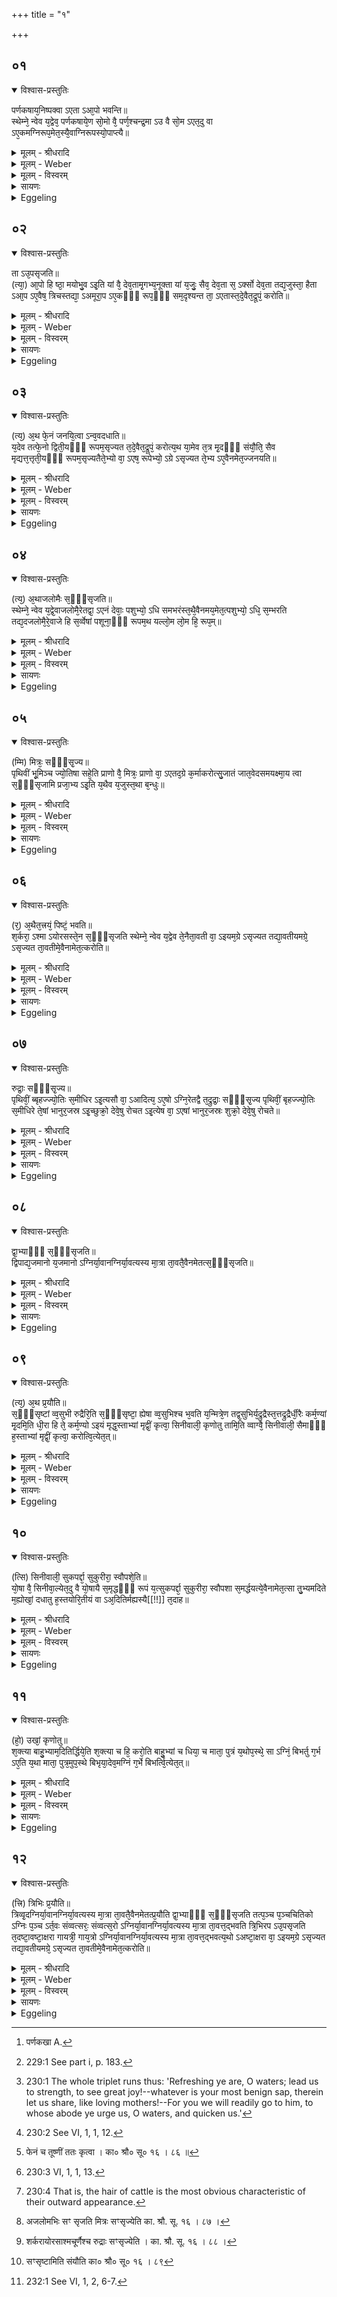 +++
title = "१"

+++


## ०१


<details open><summary>विश्वास-प्रस्तुतिः</summary>

पर्णकषाय᳘निष्पक्वा ऽएता ऽआ᳘पो भवन्ति॥  
स्थेम्ने᳘ न्वेव य᳘द्वेव᳘ पर्णकषाये᳘ण सो᳘मो वै᳘ पर्ण᳘श्चन्द्र᳘मा ऽउ वै सो᳘म ऽएत᳘दु वा ऽए᳘कमग्निरूप᳘मेत᳘स्यै᳘वाग्निरूपस्यो᳘पाप्त्यै॥
</details>

<details><summary>मूलम् - श्रीधरादि</summary>

पर्णकषाय᳘निष्पक्वा ऽएता ऽआ᳘पो भवन्ति॥  
स्थेम्ने᳘ न्वेव य᳘द्वेव᳘ पर्णकषाये᳘ण सो᳘मो वै᳘ पर्ण᳘श्चन्द्र᳘मा ऽउ वै सो᳘म ऽएत᳘दु वा ऽए᳘कमग्निरूप᳘मेत᳘स्यै᳘वाग्निरूपस्यो᳘पाप्त्यै॥
</details>

<details><summary>मूलम् - Weber</summary>

पर्णकषाय᳘निष्पक्वा [^wbr_1] एता आ᳘पो भवन्ति॥  
स्थेम्नेॗ न्वेव य᳘द्वेव᳘ पर्णकषाये᳘ण सो᳘मो वै᳘ पर्ण᳘श्चन्द्र᳘मा उ वै सो᳘म एत᳘दु वा ए᳘कमग्निरूप᳘मेत᳘स्यैॗवाग्निरूपस्यो᳘पाप्त्यै॥  

[^wbr_1]: पर्णकखा A.
</details>

<details><summary>मूलम् - विस्वरम्</summary>

पर्णकषायनिष्पक्वा एता आपो भवन्ति । स्थेम्ने न्वेव । यद्वेव पर्णकषायेण । सोमो वै पर्णः । चन्द्रमा उ वै सोमः । एतदु वा ऽएकमग्निरूपम् । एतस्यैवाग्निरूपस्योपाप्त्यै ॥ १ ॥ 
</details>

<details><summary>सायणः</summary>

यस्य निःश्वसितं वेदा यो वेदेभ्यो ऽखिलं जगत् । 
निर्ममे तमहं वन्दे विद्यातीर्थमहेश्वरम् ॥ १ ॥ 

अत्र कात्यायनः- "आपो हि ष्ठेति पर्णकषायपक्वमुदकमासिञ्चति पिण्डे"- (का. श्रौ. सू. १६ । ८५) इति । पलाशपर्णक्वथितमुदकं मृत्पिण्डे सिञ्चेत् । तत्र जलानां पर्णक्वथितत्वं विधत्ते- **पर्णकषायनिष्पक्वा एता** इति । 'एताः' मृत्पिण्डे सिच्यमाना आपः 'पर्णकषायनिष्पक्वाः' पलाशपर्णक्वथिता भवेयुः । 'स्थेम्ने' स्थिरत्वायैव; केवलमृदोखादिकरणे विशरणं स्यात् । पर्णकषायेण पाकं प्रशंसति- **यद्वेव पर्णे**ति । सोमस्य पर्णत्वम्, सर्वौषध्यनुप्रवेशात् । सोमो नाम चन्द्रमाः । स हि 'एकम् अग्निरूपम्' । पूर्वं कुमारस्याग्नेरष्टौ रुद्रादिनामान्युक्तानि (श. प. ६ । १ । ३ । ११ । १२) तेषाञ्चाग्न्युदकौषध्यादीनि रूपाण्यप्युक्तानि । तत्र महादेवेति सप्तमनाम्नः चन्द्रमा रूपम्; "चन्द्रमास्तद्रूपमभवत्" (श. प. ६ । १ । ३ । १६ क.) इत्युक्तम् । तादृशस्याग्निरूपस्योपाप्त्यै पर्णकषायपक्वाः कुर्यादित्यर्थः ॥ १ ॥ 
</details>

<details><summary>Eggeling</summary>

1. That water (used for working the clay) has been boiled by means of resin of the palāśa tree (butea frondosa), just for the sake of firmness. And as to why (it is done) by palāśa resin;--the palāśa tree doubtless is Soma [^egg_459], and Soma is the moon, and that (moon) indeed is one of Agni's

[^egg_459]: 229:1 See part i, p. 183.

forms: it is for the obtainment of that form of Agni (that palāśa resin is used).
</details>


## ०२


<details open><summary>विश्वास-प्रस्तुतिः</summary>

ता ऽउ᳘पसृजति॥  
(त्या᳘) आ᳘पो हि ष्ठा᳘ मयोभु᳘व ऽइ᳘ति यां वै᳘ देव᳘तामृ᳘गभ्य᳘नूक्ता यां य᳘जुः᳘ सैव᳘ देव᳘ता स᳘ ऽर्क्सो देव᳘ता तद्य᳘जुस्ता᳘ हैता ऽआ᳘प ऽए᳘वैष᳘ त्रिचस्तद्या᳘ ऽअमूरा᳘प ऽए᳘कᳫँ᳭ रूप᳘ᳫँ᳘ सम᳘दृश्यन्त ता᳘ ऽएतास्त᳘दे᳘वैत᳘द्रूपं᳘ करोति॥
</details>

<details><summary>मूलम् - श्रीधरादि</summary>

ता ऽउ᳘पसृजति॥  
(त्या᳘) आ᳘पो हि ष्ठा᳘ मयोभु᳘व ऽइ᳘ति यां वै᳘ देव᳘तामृ᳘गभ्य᳘नूक्ता यां य᳘जुः᳘ सैव᳘ देव᳘ता स᳘ ऽर्क्सो देव᳘ता तद्य᳘जुस्ता᳘ हैता ऽआ᳘प ऽए᳘वैष᳘ त्रिचस्तद्या᳘ ऽअमूरा᳘प ऽए᳘कᳫँ᳭ रूप᳘ᳫँ᳘ सम᳘दृश्यन्त ता᳘ ऽएतास्त᳘दे᳘वैत᳘द्रूपं᳘ करोति॥
</details>

<details><summary>मूलम् - Weber</summary>

ता उ᳘पसृजति॥  
आ᳘पो हि ष्ठा᳘ मयोभुव इ᳘ति यां वै᳘ देव᳘तामृ᳘गभ्य᳘नूक्ता यां य᳘जुःॗ सैव᳘ देव᳘ता सॗ ऽर्क्सो देव᳘ता तद्य᳘जुस्ता᳘ हैता आ᳘प एॗवैष᳘ त्रिचस्तद्या᳘ अमूरा᳘प ए᳘कं रूप᳘ᳫं᳘ सम᳘दृश्यन्त ता᳘ एतास्त᳘देॗवैत᳘द्रूपं᳘ करोति॥
</details>

<details><summary>मूलम् - विस्वरम्</summary>

ता उपसृजति । **"आपो हि ष्ठा मयोभुवः"**- (वा० सं० ११ । ५०-५२) इति । यां वै देवता ऋगभ्यनूक्ता, यां यजुः, सैव देवता स ऽर्क् सो देवता तद्यजुः, ता हैता आप एवैष त्रिचः । तद् या अमूराप एकं रूपं समदृश्यन्त- ता एताः । तदेवैतद्रूपं करोति ॥ २ ॥ 
</details>

<details><summary>सायणः</summary>

उदकसेचनं समन्त्रं विधत्ते- **ता उपसृजत्यापो हि ष्ठे**ति । अब्देवत्यं तृचं गायत्रम् । तृचस्यायमर्थः- हे 'आपः !' आप्यते सर्वं कार्यं प्राणिनां याभिरित्यापः । आप्नोतेः करणे कर्त्तरि वा क्विप्, तत्सम्बोधनम् । 'मयोभुवः' "मय इति सुखनाम," सुखस्य भावयित्र्यः 'स्थ' । 'हि' यस्मात् ता एवम्भूता यूयं 'नः' अस्मान् 'ऊर्जे' अन्नाद्याय 'दधातन' स्थापयत । "सप्तनप्तनथनाश्च"- (पा. सू. ७ । १ । ४५) इति तस्य तनबादेशः । 'महे' महते 'रणाय' रमणीयाय 'चक्षसे' दर्शनाय, ज्ञानाय धत्तेति ॥ 

**यो व** इति । 'वः' युष्माकं 'यः' 'शिवतमः' अतिशयेन सुखकरः 'रसः', 'तस्य' रसस्य 'नः' अस्मान् 'इह' लोके 'भाजयत' भागिनः कुरुत । 'उशतीः' कामयमानाः 'मातरः इव' यथा मातरः पुत्रस्य हितं कामयन्ते, एवं यूयमिति ॥ 

**तस्मा अरमि**ति । 'वः' युष्मत्सम्बन्धिने 'तस्मै' रसाय 'अरं' शीघ्रम्, 'अलं' पर्याप्तं वा 'गमाम' । "क्रियार्थोपपदस्य"- (पा. सू. २ । ३ । १४) इति चतुर्थी ।  'यस्य' रसस्य 'क्षयाय' अस्मासु निवासार्थं हि स्वयं 'जिन्वथ' प्रीणयथ । “जिविः प्रीणनकर्मा" (धा. पा. भ्वा. प. ५९४) । येन रसेन अस्मान् तर्पयथ, तं गच्छेम । हे 'आपः !' 'नः' अस्मान् 'जनयथ' युष्मदीयभोक्तृत्वेनोत्पादयतेति तृचस्य सङ्गृहीतो ऽर्थः ॥ 

तिस्र ऋचः, तत्प्रतिपाद्यां देवतां च प्रशंसति- **यां वै देवतामि**ति । आपो हि ष्ठेत्यादिका 'ऋक्' 'यां देवताम्' 'अभ्यनूक्ता' अनुवदति, कर्त्तरि क्तप्रत्ययः । 'यां' देवतां 'यजुः' मन्त्रो ऽपि । यया ऋचा, येन यजुषा च, या देवता अन्यगुणाभिधानपुरस्सरं प्रतिपाद्यते, सैव प्रतिपाद्या देवता, सा च प्रतिपादिका ऋक्; यजुर्मन्त्रपदैरप्रतीयमाना देवता नोत्तमेत्यर्थः । अतः प्रतिपाद्यप्रतिपादकयोरभेदोपचारेण 'एताः' आपः 'एव' देवताः, 'एषः' “आपो हि ष्ठा"- इति 'त्रिचः' 'तत्' तस्माद् 'या' 'अमूः' अदःशब्दो विप्रकृष्टप्रदेशवचनः । पूर्वं काण्डादौ अग्निसृष्टेरनन्तरम् अश्वादि पृथिव्यन्तं सृष्टिमुक्त्वा (श. पं. ६ । १ । १ । ११), "सो ऽकामयताभ्यो ऽद्भ्यो ऽधीमां प्रजनयेयम्" इत्युपक्रम्य (श. प. ६ । १ । १ । १२ क.) "तदिदमेकमेव रूपं" (श. प. ६ । १ । १ । १२) कृतवान् भवति । एवमनुसन्धानार्थमुदकफेनमृत्सिकताशर्कराश्मादिसृष्टिरुक्तेति चयनादौ प्रतिपादितम् ॥ २ ॥ 
</details>

<details><summary>Eggeling</summary>

2. He pours it on (the clay), with (Vāj. S. XI, 50-52; R̥k S. X, 9, 1-3), 'Refreshing ye are, O waters [^egg_460]!' To whatever deity a R̥k-verse, and to whatever deity a Yajus formula applies, that R̥k-verse is that very deity, and that Yajus formula is that very deity: hence this triplet (XI, 50-52) is these waters, and they are those very waters which appeared as one form [^egg_461]: that form he now makes it.

[^egg_460]: 230:1 The whole triplet runs thus: 'Refreshing ye are, O waters; lead us to strength, to see great joy!--whatever is your most benign sap, therein let us share, like loving mothers!--For you we will readily go to him, to whose abode ye urge us, O waters, and quicken us.'

[^egg_461]: 230:2 See VI, 1, 1, 12.
</details>


## ०३


<details open><summary>विश्वास-प्रस्तुतिः</summary>

(त्य᳘) अ᳘थ फे᳘नं जनयि᳘त्वा ऽन्व᳘वदधाति॥  
य᳘देव तत्फे᳘नो द्विती᳘यᳫँ᳭ रूपम᳘सृज्यत त᳘दे᳘वैत᳘द्रूपं᳘ करोत्य᳘थ या᳘मेव त᳘त्र मृ᳘दᳫँ᳭ संयौ᳘ति᳘ सैव मृद्यत्त᳘त्तृती᳘यᳫँ᳭ रूपम᳘सृज्यतैते᳘भ्यो वा᳘ ऽएष᳘ रूपेभ्यो᳘ ऽग्रे ऽसृज्यत ते᳘भ्य ऽए᳘वैनमेत᳘ज्जनयति॥
</details>

<details><summary>मूलम् - श्रीधरादि</summary>

(त्य᳘) अ᳘थ फे᳘नं जनयि᳘त्वा ऽन्व᳘वदधाति॥  
य᳘देव तत्फे᳘नो द्विती᳘यᳫँ᳭ रूपम᳘सृज्यत त᳘दे᳘वैत᳘द्रूपं᳘ करोत्य᳘थ या᳘मेव त᳘त्र मृ᳘दᳫँ᳭ संयौ᳘ति᳘ सैव मृद्यत्त᳘त्तृती᳘यᳫँ᳭ रूपम᳘सृज्यतैते᳘भ्यो वा᳘ ऽएष᳘ रूपेभ्यो᳘ ऽग्रे ऽसृज्यत ते᳘भ्य ऽए᳘वैनमेत᳘ज्जनयति॥
</details>

<details><summary>मूलम् - Weber</summary>

अ᳘थ फे᳘नं जनयित्वान्व᳘वदधाति॥  
य᳘देव तत्फे᳘नो द्विती᳘यं रूपम᳘सृज्यत त᳘देॗवैत᳘द्रूपं᳘ करोत्य᳘थ या᳘मेव त᳘त्र मृ᳘दᳫं संयौ᳘तिॗ सैव मृद्यत्त᳘त्तती᳘यं रूपम᳘सृज्यतैते᳘भ्यो वा᳘ एष᳘ रूपेभ्यो᳘ ऽग्रे ऽसृज्यत ते᳘भ्य एॗवैनमेत᳘ज्जनयति॥
</details>

<details><summary>मूलम् - विस्वरम्</summary>

अथ फेनं जनयित्वा ऽन्ववदधाति । यदेव तत् फेनो द्वितीयं रूपमसृज्यत- तदेवैतद्रूपं करोति । अथ यामेव तत्र मृदं संयौति- सैव मृत् । यत्तत् तृतीयं रूपमसृज्यत- एतेभ्यो वा ऽएष रूपेभ्यो ऽग्रे ऽसृज्यत । तेभ्य एवैनमेतज्जनयति ॥ ३ ॥ 
</details>

<details><summary>सायणः</summary>

पिण्डे फेनासेचनं विधत्ते- **अथ फेनं जनयित्वे**ति [^१_१३८] । कषायोदकेषु हस्तचालनेन फेनमुत्पाद्य पिण्डे तूष्णीमासिञ्चेत् । **यदेव तत्फेन** इत्यादेरयमर्थः । पूर्वं "सो ऽकामयताभ्यो ऽद्भ्यो ऽधीमां प्रजनयेयम्"- इत्युपक्रम्य, "तदिदमेकमेव रूपं समदृश्यताप एव"- (श. प. ६ । १ । १ । १२ क.) इति उदकलक्षणं रूपमुक्त्वा "सो ऽकामयत भूय एव स्यादिति ०-० तेपानः फेनमसृजत"- (श. प. ६ । १ । २ । १३ क.) इति द्वितीयं फेनात्मकं रूपं सृष्ट्यात्मकम् । अत्र फेनस्य पिण्डे आसेचनेन पूर्वसृष्टफेनात्मकं द्वितीयं रूपमेव मृद्रूपे ऽग्नौ निहितवान् भवति ॥ 

अथ सिक्ते ऽग्नौ उदकेन मृदः सम्मिश्रणं विधत्ते- **अथ यामेव तत्र मृदमि**ति । तत्र 'यां मृदं' 'संयौति' जलेन सम्मिश्रयति 'सा मृत्' । एतदनन्तरं सृष्टं मृदात्मकं तृतीयं रूपम् । तत्र ह्येवमाम्नातम्- "अथ यो गर्भो ऽन्तरासीत् सो ऽग्निरसृज्यतेति" (श. प. ६ । १ । ११) । "स श्रान्तस्तेपानो मृदं शुष्कापमिति" (श. प. ६ । १ । १ । १३) । **तेभ्यो वा एष** इति । 'एषः' अग्निः 'तेभ्यः' उदकफेनमृदादिभ्यः पूर्वं सृष्टः । अतो जलफेनमृदां सम्मिश्रणेन अबादिरूपेभ्यः पूर्वं सृष्टाग्निमेव उत्पादितवान् भवति ॥ ३ ॥ 

[^१_१३८]: फेनं च तूष्णीं ततः कृत्वा । का० श्रौ० सू० १६ । ८६ ॥ 
</details>

<details><summary>Eggeling</summary>

3. He then produces foam and puts it thereto: the second form which was created (in the shape of) foam [^egg_462], that form he thus makes it. And the clay he now mixes is that very clay which was created as the third form. It was from these forms that he (Agni) was created at the beginning, and from them he now produces him.

[^egg_462]: 230:3 VI, 1, 1, 13.
</details>


## ०४


<details open><summary>विश्वास-प्रस्तुतिः</summary>

(त्य᳘) अ᳘थाजलोमैः स᳘ᳫँ᳘सृजति॥  
स्थेम्ने᳘ न्वेव य᳘द्वे᳘वाजलोमै᳘रेतद्वा᳘ ऽएनं देवाः᳘ पशुभ्यो᳘ ऽधि समभरंस्त᳘थै᳘वैनमय᳘मेत᳘त्पशुभ्यो᳘ ऽधि᳘ स᳘म्भरति तद्य᳘दजलोमै᳘रे᳘वाजे हि स᳘र्व्वेषां पशूना᳘ᳫँ᳘ रूपम᳘थ यल्लो᳘म लो᳘म हि᳘ रूप᳘म्॥
</details>

<details><summary>मूलम् - श्रीधरादि</summary>

(त्य᳘) अ᳘थाजलोमैः स᳘ᳫँ᳘सृजति॥  
स्थेम्ने᳘ न्वेव य᳘द्वे᳘वाजलोमै᳘रेतद्वा᳘ ऽएनं देवाः᳘ पशुभ्यो᳘ ऽधि समभरंस्त᳘थै᳘वैनमय᳘मेत᳘त्पशुभ्यो᳘ ऽधि᳘ स᳘म्भरति तद्य᳘दजलोमै᳘रे᳘वाजे हि स᳘र्व्वेषां पशूना᳘ᳫँ᳘ रूपम᳘थ यल्लो᳘म लो᳘म हि᳘ रूप᳘म्॥
</details>

<details><summary>मूलम् - Weber</summary>

अ᳘थाजलोमैः स᳘ᳫं᳘सृजति॥  
स्थेम्नेॗ न्वेव य᳘द्वेॗवाजलोमै᳘रेतद्वा᳘ एनं देवाः᳘ पशुभ्यो᳘ ऽधि समभरंस्त᳘थैॗवैनमय᳘मेत᳘त्पशुभ्यो᳘ ऽधि स᳘म्भरति तद्य᳘दजलोमै᳘रेॗवाजे हि स᳘र्वेषाम् पशूनां᳘ रूपम᳘थ यल्लो᳘म लो᳘म हि᳘ रूप᳘म्॥
</details>

<details><summary>मूलम् - विस्वरम्</summary>

अथाजलोमैः संसृजति । स्थेम्ने न्वेव । यद्वेवाजलोमैः । एतद्वा ऽएनं देवाः पशुभ्यो ऽधि समभरन् । तथैवैनमयमेतत्पशुभ्यो ऽधि सम्भरति । तद्यदजलोमैरेव । अजे हि सर्वेषां पशूनां रूपम् । अथ यल्लोम । लोम हि रूपम् ॥ ४ ॥ 
</details>

<details><summary>सायणः</summary>

अथ तत्राजलोममिश्रणं विधत्ते- **अथाजलोमैः संसृजती**ति । 'स्थेम्ने' स्थिरत्वाय । अजलोमं प्रशंसति- **यद्वेवाजलोमैरि**ति । यथा पूर्वं 'देवाः' 'एनम्' अष्टरूपात्मना गूढमग्निं पुरुषादिपञ्चपशुभ्यः सकाशात् सम्भृतवन्तः, तथा 'अयं' यष्टा पिण्डे ऽजलोमसंसर्गेण पशुभ्य एव सम्भृतवान् भवति । यद्येवं तर्हि केवलाजलोमसंसर्गेण सर्वेभ्यः पुरुषादिभ्यः अग्नेः सम्पादनमित्याशङ्क्य अजपशौ सर्वं पशुरूपमुपपादयति- **अजे हि सर्वेषामि**ति । तथा पुरस्तात् वायव्यैकपशुप्रस्तावे समाम्नातम्- "यद्वेवैतं पशुमालभत एतस्मिन् ह पशौ सर्वेषां पशूनां रूपम्, यत् तूपरो लप्सुदी तत् पुरुषस्य रूपम्"- (श. प. ६ । २ । १ । १५ कं.) इत्यादिना । प्रकारान्तरेण अजे सर्वपशुरूपमाह- अथ यल्लोमेति । लोमानि सर्वेषु पशुषु सन्ति; लोमलक्षणं रूपं सर्वसाधारणमित्यर्थः ॥ ४ ॥ 
</details>

<details><summary>Eggeling</summary>

4. He then mixes it with the goat's hair, just for the sake of firmness. And as to why with goat's hair,--the gods then collected him (Agni) from out of the cattle, and in like manner does this one now collect him from out of the cattle. And as to why with goat's hair, it is because in the he-goat (is contained) the form of all cattle; and as to its being hair, form is hair [^egg_463].

[^egg_463]: 230:4 That is, the hair of cattle is the most obvious characteristic of their outward appearance.
</details>


## ०५


<details open><summary>विश्वास-प्रस्तुतिः</summary>

(म्मि) मित्रः᳘ सᳫँ᳭सृ᳘ज्य॥  
पृथिवीं भू᳘मिञ्च ज्यो᳘तिषा सहे᳘ति प्राणो वै᳘ मित्रः᳘ प्राणो वा᳘ ऽएतद᳘ग्रे क᳘र्माकरोत्सु᳘जातं जात᳘वेदसमयक्ष्मा᳘य त्वा स᳘ᳫँ᳘सृजामि प्रजा᳘भ्य ऽइ᳘ति य᳘थैव य᳘जुस्त᳘था ब᳘न्धुः॥
</details>

<details><summary>मूलम् - श्रीधरादि</summary>

(म्मि) मित्रः᳘ सᳫँ᳭सृ᳘ज्य॥  
पृथिवीं भू᳘मिञ्च ज्यो᳘तिषा सहे᳘ति प्राणो वै᳘ मित्रः᳘ प्राणो वा᳘ ऽएतद᳘ग्रे क᳘र्माकरोत्सु᳘जातं जात᳘वेदसमयक्ष्मा᳘य त्वा स᳘ᳫँ᳘सृजामि प्रजा᳘भ्य ऽइ᳘ति य᳘थैव य᳘जुस्त᳘था ब᳘न्धुः॥
</details>

<details><summary>मूलम् - Weber</summary>

मित्रः᳘ संसृ᳘ज्य॥  
पृथिवीम् भू᳘मिं च ज्यो᳘तिषा सहे᳘ति प्राणो वै᳘ मित्रः᳘ प्राणो वा᳘ एतद᳘ग्रे क᳘र्माकरोत्सु᳘जातं जात᳘वेदसमयक्ष्मा᳘य त्वा स᳘ᳫं᳘सृजामि प्रजा᳘भ्य इ᳘ति य᳘थैव य᳘जुस्त᳘था ब᳘न्धुः॥
</details>

<details><summary>मूलम् - विस्वरम्</summary>

**"मित्रः संसृज्य पृथिवीं भूमिञ्च ज्योतिषा सह"**- इति । प्राणो वै मित्रः । प्राणो वा ऽएतदग्रे कर्माकरोत् । **"सुजातं जातवेदसमयक्ष्माय त्वा संसृजामि प्रजाभ्यः"**- (वा० सं० ११ । ५३) इति । यथैव यजुस्तथा बन्धुः ॥ ५ ॥ 
</details>

<details><summary>सायणः</summary>

लोमसम्मिश्रणं विधत्ते- **मित्रः संसृज्ये**ति [^१_१३९] । 'मित्रः' प्राणः आदित्यो वा 'पृथिवीं भूमिं च' लोकत्रयस्यापि पृथिवीशब्दवाच्यत्वम् भूमिशब्दवाच्यत्वं च दृश्यते- "तिस्रो भूमीर्धारयन् त्रीरुत द्यून्"- (ऋ. सं. २ । २७ । ८) इति । 'तिस्रः भूमीः' तिस्रः पृथिवीः अत्रैतयोरुभयोर्दर्शनात् चकारशब्देनापि त्रीन् लोकानित्यर्थः सिद्धः । 'ज्योतिषा' तेजसा । अत्र ज्योतिःशब्दो ऽजलोमवचनः । अजस्याग्नेयत्वादजलोमभिः 'सह' 'सुजातं जातवेदसम्' सद्रूपमग्निं 'त्वा' त्वाम् 'प्रजाभ्यः' 'अयक्ष्माय' रोगरूपपापापनुत्तये 'संसृजामि' सम्मिश्रं करोमि, अहमध्वर्युरिति ॥ ५ ॥ 

[^१_१३९]: अजलोमभिः सꣳ सृजति मित्रः सꣳसृज्येति का. श्रौ. सू. १६ । ८७ । 
</details>

<details><summary>Eggeling</summary>

5. [Vāj. S. XI, 53] 'Mitra having mixed the earth and ground with light,'--Mitra doubtless

is the breath, and the breath first did this sacred work;--'I mix (fashion) thee, the well-born knower of beings, for health to creatures,'--as the text, so its meaning.
</details>


## ०६


<details open><summary>विश्वास-प्रस्तुतिः</summary>

(र᳘) अ᳘थैत᳘त्त्रयं᳘ पिष्टं᳘ भवति॥  
श᳘र्करा᳘ ऽश्मा ऽयोरसस्ते᳘न स᳘ᳫँ᳘सृजति स्थेम्ने᳘ न्वेव य᳘द्वेव ते᳘नैता᳘वती वा᳘ ऽइयम᳘ग्रे ऽसृज्यत तद्या᳘वतीयमग्रे᳘ ऽसृज्यत ता᳘वतीमे᳘वैनामेत᳘त्करोति॥
</details>

<details><summary>मूलम् - श्रीधरादि</summary>

(र᳘) अ᳘थैत᳘त्त्रयं᳘ पिष्टं᳘ भवति॥  
श᳘र्करा᳘ ऽश्मा ऽयोरसस्ते᳘न स᳘ᳫँ᳘सृजति स्थेम्ने᳘ न्वेव य᳘द्वेव ते᳘नैता᳘वती वा᳘ ऽइयम᳘ग्रे ऽसृज्यत तद्या᳘वतीयमग्रे᳘ ऽसृज्यत ता᳘वतीमे᳘वैनामेत᳘त्करोति॥
</details>

<details><summary>मूलम् - Weber</summary>

अ᳘थैत᳘त्त्रय᳘म् पिष्ट᳘म् भवति॥  
श᳘र्करा᳘श्मायोरसस्ते᳘न स᳘ᳫं᳘सृजति स्थेम्नेॗ न्वेव य᳘द्वेव ते᳘नैता᳘वती वा᳘ इयम᳘ग्रे ऽसृज्यत तद्या᳘वतीयमग्रे᳘ ऽसृज्यत ता᳘वतीमेॗवैनामेत᳘त्करोति॥
</details>

<details><summary>मूलम् - विस्वरम्</summary>

अथैतत्त्रयं पिष्टं भवति- शर्करा ऽश्मा ऽयोरसः । तेन संसृजति । स्थेम्ने न्वेव । यद्वेव तेन । एतावती वा ऽयमग्रे ऽसृज्यत । तद्यावतीयमग्रे ऽसृज्यत- तावतीमेवैनामेतत् करोति ॥ ६ ॥ 
</details>

<details><summary>सायणः</summary>

अथ शर्कराश्मायोरसचूर्णैः संसर्गं विधत्ते- **अथैतत् त्रयं पिष्टमि**ति [^१_१४०] । 'एतद्' वक्ष्यमाणं शर्करादित्रय चूर्णितं भवेत् । "पिष्ट सञ्चूर्णने"- (धा. पा. रु. प. १५) इत्यस्य निष्ठा । पूर्वं शर्करादीनि त्रीणि रूपाणि सृष्टानि “शर्करामश्मानमयो हिरण्यमोषधिवनस्पत्यसृजत"- इति हि प्रागाम्नातम् (श. प. ६ । १ । १ । १३) । अधुना तेन त्रयेण संसर्गे तैरेव त्रिभी रूपैर्मृदं रूपवतीं कृतवान् भवति ॥ ६ ॥

[^१_१४०]: शर्करायोरसाश्मचूर्णैश्च रुद्राः सꣳसृज्येति । का. श्रौ. सू. १६ । ८८ । 
</details>

<details><summary>Eggeling</summary>

6. Then there are these three kinds of powder (dust)--(sand of) gravel, stone, and iron-rust--therewith he mixes (the clay), just for firmness. And as to why (it is mixed) therewith, it is because thereof this (earth) consisted when it was created in the beginning: thus whatlike this (earth) was created in the beginning, such he now makes it (the earth, or fire-pan).
</details>


## ०७


<details open><summary>विश्वास-प्रस्तुतिः</summary>

रुद्राः᳘ सᳫँ᳭सृ᳘ज्य॥  
पृथिवीं᳘ ब्बृहज्ज्यो᳘तिः स᳘मीधिर ऽइ᳘त्यसौ वा᳘ ऽआदित्य᳘ ऽए᳘षो ऽग्नि᳘रेतद्वै त᳘द्रुद्राः᳘ सᳫँ᳭सृ᳘ज्य पृथिवीं᳘ बृहज्ज्यो᳘तिः स᳘मीधिरे ते᳘षां भानुर᳘जस्र ऽइ᳘च्छुक्रो᳘ देवे᳘षु रोचत ऽइ᳘त्येष वा᳘ ऽएषां भानुर᳘जस्रः शुक्रो᳘ देवे᳘षु रोचते॥
</details>

<details><summary>मूलम् - श्रीधरादि</summary>

रुद्राः᳘ सᳫँ᳭सृ᳘ज्य॥  
पृथिवीं᳘ ब्बृहज्ज्यो᳘तिः स᳘मीधिर ऽइ᳘त्यसौ वा᳘ ऽआदित्य᳘ ऽए᳘षो ऽग्नि᳘रेतद्वै त᳘द्रुद्राः᳘ सᳫँ᳭सृ᳘ज्य पृथिवीं᳘ बृहज्ज्यो᳘तिः स᳘मीधिरे ते᳘षां भानुर᳘जस्र ऽइ᳘च्छुक्रो᳘ देवे᳘षु रोचत ऽइ᳘त्येष वा᳘ ऽएषां भानुर᳘जस्रः शुक्रो᳘ देवे᳘षु रोचते॥
</details>

<details><summary>मूलम् - Weber</summary>

रुद्राः᳘ संसृ᳘ज्य॥  
पृथिवी᳘म् बृहज्ज्यो᳘तिः स᳘मीधिर इ᳘त्यसौ वा᳘ आदित्य᳘ एॗषो ऽग्नि᳘रेतद्वै त᳘द्रुद्राः᳘ संसृ᳘ज्य पृथिवी᳘म् बृहज्ज्यो᳘तिः स᳘मीधिरे ते᳘षाम् भानुर᳘जस्र इ᳘छुक्रो᳘ देवे᳘षु रोचत इ᳘त्येष वा᳘ एषाम् भानुर᳘जस्रः शुक्रो᳘ देवे᳘षु रोचते॥
</details>

<details><summary>मूलम् - विस्वरम्</summary>

**"रुद्राः संसृज्य पृथिवीं बृहज्ज्योतिः समीधिरे"**- इति । असौ वा ऽआदित्यः, एषो ऽग्निः । एतद्वै तद्रुद्राः संसृज्य पृथिवीं बृहज्ज्योतिः समीधिरे । **"तेषां भानुरजस्र इच्छुक्रो देवेषु रोचते"**- (वा. सं. ११ । ५४) इति । एष वा ऽएषां भानुरजस्रः शुक्रो देवेषु रोचते ॥ ७ ॥ 
</details>

<details><summary>सायणः</summary>

मन्त्रं विधत्ते- **रुद्राः संसृज्ये**ति । 'रुद्राः' 'पृथिवीं' पार्थिवं 'बृहज्ज्योतिः' अग्निलक्षणं पार्थिवं पिण्डं शर्कराश्मायोरसैः 'संसृज्य' 'समीधिरे' उखायां दीपितवन्तः । रुद्राः उखायामग्निं संवत्सरं धारितवन्तः । तेषां फलमाह- **तेषामि**ति । 'तेषां' रुद्राणाम् 'भानुः' दीप्तिः 'अजस्र इत्' अनुपक्षीणैव 'देवेषु' मध्ये 'शुक्रः' शुक्रवर्णो 'रोचते' दीप्यते ॥ ७ ॥ 
</details>

<details><summary>Eggeling</summary>

7. [Vāj. S. XI, 54] 'The Rudras, having mixed the earth, kindled the great light;'--for this Agni is yonder sun: thus it is that great light which the Rudras, having mixed the earth, did kindle;--'yea, never-failing and brilliant, their light shineth among the gods;'--for that never-failing and brilliant light of theirs does indeed shine among the gods.
</details>


## ०८


<details open><summary>विश्वास-प्रस्तुतिः</summary>

द्वा᳘भ्याᳫँ᳭ स᳘ᳫँ᳘सृजति॥  
द्विपाद्य᳘जमानो य᳘जमानो ऽग्निर्या᳘वानग्निर्या᳘वत्यस्य मा᳘त्रा ता᳘वतै᳘वैनमेतत्स᳘ᳫँ᳘सृजति॥
</details>

<details><summary>मूलम् - श्रीधरादि</summary>

द्वा᳘भ्याᳫँ᳭ स᳘ᳫँ᳘सृजति॥  
द्विपाद्य᳘जमानो य᳘जमानो ऽग्निर्या᳘वानग्निर्या᳘वत्यस्य मा᳘त्रा ता᳘वतै᳘वैनमेतत्स᳘ᳫँ᳘सृजति॥
</details>

<details><summary>मूलम् - Weber</summary>

द्वा᳘भ्याᳫं स᳘ᳫं᳘सृजति॥  
द्विपाद्य᳘जमानो य᳘जमानो ऽग्निर्या᳘वानग्निर्या᳘वत्यस्य मा᳘त्रा ता᳘वतैॗवैनमेतत्स᳘ᳫं᳘सृजति॥
</details>

<details><summary>मूलम् - विस्वरम्</summary>

द्वाभ्यां संसृजति । द्विपाद्यजमानः । यजमानो ऽग्निः । यावानग्निर्यावत्यस्य मात्रा- तावतैवैनमेतत्संसृजति ॥ ८ ॥ 
</details>

<details><summary>सायणः</summary>

**द्वाभ्यां सꣳसृजती**ति । पूर्वमजलोमैः संसर्गे एको मन्त्रः, शर्करादिसंसर्गे द्वितीयः, तावुभौ मिलित्वा प्रशंसति- **द्विपाद्यजमान** इति ॥ ८ ॥ 
</details>

<details><summary>Eggeling</summary>

8. With two (verses) he mixes (the clay),--two-footed is the Sacrificer, and the Sacrificer is Agni as great as Agni is, as great as is his measure, so great he thus mixes (fashions) him.
</details>


## ०९


<details open><summary>विश्वास-प्रस्तुतिः</summary>

(त्य᳘) अ᳘थ प्र᳘यौति॥  
स᳘ᳫँ᳘सृष्टां व्व᳘सुभी रुद्रैरि᳘ति स᳘ᳫँ᳘सृष्टा᳘ ह्येषा व्व᳘सुभिश्च भ᳘वति य᳘न्मित्रे᳘ण तद्व᳘सुभिर्य᳘द्रुद्रैस्त᳘त्तद्रुद्रैर्धी᳘रैः कर्म᳘ण्यां मृ᳘दमि᳘ति धी᳘रा हि ते᳘ कर्म᳘ण्यो ऽइयं मृद्ध᳘स्ताभ्यां मृद्वीं᳘ कृत्वा᳘ सिनीवाली᳘ कृणोतु तामि᳘ति व्वाग्वै᳘ सिनीवाली᳘ सैमाᳫँ᳭ ह᳘स्ताभ्यां मृद्वीं᳘ कृत्वा᳘ करोत्वि᳘त्येत᳘त्॥
</details>

<details><summary>मूलम् - श्रीधरादि</summary>

(त्य᳘) अ᳘थ प्र᳘यौति॥  
स᳘ᳫँ᳘सृष्टां व्व᳘सुभी रुद्रैरि᳘ति स᳘ᳫँ᳘सृष्टा᳘ ह्येषा व्व᳘सुभिश्च भ᳘वति य᳘न्मित्रे᳘ण तद्व᳘सुभिर्य᳘द्रुद्रैस्त᳘त्तद्रुद्रैर्धी᳘रैः कर्म᳘ण्यां मृ᳘दमि᳘ति धी᳘रा हि ते᳘ कर्म᳘ण्यो ऽइयं मृद्ध᳘स्ताभ्यां मृद्वीं᳘ कृत्वा᳘ सिनीवाली᳘ कृणोतु तामि᳘ति व्वाग्वै᳘ सिनीवाली᳘ सैमाᳫँ᳭ ह᳘स्ताभ्यां मृद्वीं᳘ कृत्वा᳘ करोत्वि᳘त्येत᳘त्॥
</details>

<details><summary>मूलम् - Weber</summary>

अ᳘थ प्र᳘यौति॥  
स᳘ᳫं᳘सृष्टां व᳘सुभि रुद्रैरि᳘ति स᳘ᳫं᳘सृष्टाॗ ह्येषा व᳘सुभिश्च भ᳘वति य᳘न्मित्रे᳘ण तद्व᳘सुभिर्य᳘द्रुद्रैस्त᳘द्रुद्रैर्धी᳘रैः कर्मॗण्याम् मृ᳘दमि᳘ति धी᳘रा हि ते᳘ कर्मॗण्यो इयम् मृद्ध᳘स्ताभ्याम् मृद्वीं᳘ कृत्वा᳘ सिनीवाली᳘ कृणोतु तामि᳘ति वाग्वै᳘ सिनीवालीॗ सैनाᳫं ह᳘स्ताभ्याम् मृद्वीं᳘ कृत्वा᳘ करोत्वि᳘त्येत᳘त्॥
</details>

<details><summary>मूलम् - विस्वरम्</summary>

अथ प्रयौति- **"संसृष्टां वसुभी रुद्रैः"**- इति । संसृष्टा ह्येषा वसुभिश्च रुद्रैश्च भवति । यन्मित्रेण- तद्वसुभिः । यद्रुद्रैः- तत्तद्रुद्रैः । **“धीरैः कर्मण्यां मृदम्"**- इति । धीरा हि ते । कर्मण्या- उ इयं मृत् । **"हस्ताभ्यां मुद्वीं कृत्वा सिनीवाली कृणोतु ताम्"**- (वा. सं. ११ । ५५) इति । वाग्वै सिनीवाली । सैनां हस्ताभ्यां मृद्वीं कृत्वा करोत्वित्येतत् ॥ ९ ॥ 
</details>

<details><summary>सायणः</summary>

अथ मृदः सम्मिश्रणं समन्त्रं विधत्ते- **अथ प्रयौती**ति [^१_१४१] । तिसृभिर्ऋग्भिः । मृदं प्रकर्षेण 'यौति' पिण्डे सम्मिश्रयेत् । 'धीरैः' धारयद्भिः, 'वसुभिः' देवैः 'रुद्रैः' च 'संसृष्टाम्' । वसुपदेनात्राजलोमसंसर्गमन्त्रो "मित्रः संसृज्य"- इति विवक्षितः । रुद्रपदेन शर्करादिसंसर्गमन्त्रो "रुद्राः संसृज्य"- इति विवक्षितः ।  तन्मन्त्रद्वयप्रतिपाद्यैः वसुभिः रुद्रैश्च संयोजितां कर्मण्यां कर्मणे सम्पादितां 'मृदं' मृत्तिकां 'सिनीवाली' दृष्टेन्दुः, तदभिमानिदेवता 'हस्ताभ्यां' 'मुद्वीं' मृदुरूपां 'कृत्वा,' 'तां' कर्मार्हां 'कृणोतु' करोतु ॥ वसुरुद्रपदाभ्यां "मित्रः संसृज्य," "रुद्राः संसृज्य"- इति मन्त्रौ विवक्षितावित्याह- **यन्मित्रेण तद्वसुभिर्यद्रुद्रैरि**ति ॥ ९ ॥ 

[^१_१४१]: सꣳसृष्टामिति संयौति का० श्रौ० सू० १६ । ८९ 
</details>

<details><summary>Eggeling</summary>

9. He then kneads it, with(Vāj. S. XI, 55), 'Mixed by the Vasus, the Rudras,'--for this (clay) has indeed been mixed both by the Vasus and the Rudras: by the Vasus, because by Mitra and by the Rudras, because by the Rudras;--'by the wise, the clay suitable for the work;'--for wise those (gods) are, and suitable for the (sacred) work is this clay;--'making it soft with her hands, may Sinīvalī fashion it!'--Sinīvalī doubtless is speech: thus, 'May she, having made it soft with her hands, fashion it!'
</details>


## १०


<details open><summary>विश्वास-प्रस्तुतिः</summary>

(त्सि) सिनीवाली᳘ सुकपर्द्दा᳘ सुकुरीरा᳘ स्वौपशे᳘ति॥  
यो᳘षा वै᳘ सिनीवा᳘ल्येत᳘दु वै यो᳘षायै स᳘मृद्धᳫँ᳭ रूपं य᳘त्सुकपर्द्दा᳘ सुकुरीरा᳘ स्वौपशा स᳘मर्द्धयत्ये᳘वैनामेत᳘त्सा तु᳘भ्यमदिते म᳘ह्योखां᳘ दधातु ह᳘स्तयोरि᳘तीयं वा ऽअ᳘दितिर्मह्यस्यै[[!!]] त᳘दाह॥
</details>

<details><summary>मूलम् - श्रीधरादि</summary>

(त्सि) सिनीवाली᳘ सुकपर्द्दा᳘ सुकुरीरा᳘ स्वौपशे᳘ति॥  
यो᳘षा वै᳘ सिनीवा᳘ल्येत᳘दु वै यो᳘षायै स᳘मृद्धᳫँ᳭ रूपं य᳘त्सुकपर्द्दा᳘ सुकुरीरा᳘ स्वौपशा स᳘मर्द्धयत्ये᳘वैनामेत᳘त्सा तु᳘भ्यमदिते म᳘ह्योखां᳘ दधातु ह᳘स्तयोरि᳘तीयं वा ऽअ᳘दितिर्मह्यस्यै[[!!]] त᳘दाह॥
</details>

<details><summary>मूलम् - Weber</summary>

सिनीवाली᳘ सुकपर्दा᳘ सुकुरीरा᳘ स्वौपशे᳘ति॥  
यो᳘षा वै᳘ सिनीवाॗल्येत᳘दु वै यो᳘षायै स᳘मृद्धं रूपं य᳘त्सुकपर्दा᳘ सुकुरीरा᳘ स्वौपशा स᳘मर्धयत्येॗवैनामेत᳘त्सा तु᳘भ्यमदिते मॗह्योखां᳘ दधातु ह᳘स्तयोरि᳘तीयं वा अ᳘दितिर्मह्य᳘स्यै त᳘दाह॥
</details>

<details><summary>मूलम् - विस्वरम्</summary>

**"सिनीवाली सुकपर्द्दा सुकुरीरा स्वौपशा"**- इति । योषा वै सिनीवाली । एतदु वै योषायै समृद्धं रूपम्- यत्सुकपर्दा सुकुरीरा स्वौपशा । समर्द्धयत्येवैनामेतत् । **"सा तुभ्यमदिते मह्योखां दधातु हस्तयो"**- (वा. सं. ११ । ५६) इति । इयं वा ऽअदितिर्मही । अस्यै तदाह ॥ १० ॥ 
</details>

<details><summary>सायणः</summary>

**सिनीवाली**ति । एष द्वितीयो मन्त्रः । तस्यायमर्थः- सिनीवाल्या योषात्वात् तदुचिता धर्मा उच्यन्ते- **सुकपर्देत्यादि** । 'सुकपर्दा' कपर्दः केशसंयमनवेणि; साधुवेणियुक्ता । 'सुकुरीरा' कुरीरो मुकुटः, तद्वती । "स्वौपशा" औपशो नाम जघनभागः, सुजघना । यद्वा, उपशेते शयनं करोति यैरवयवविशेषैः ते सर्वे ऽप्युपशाः, तेषां समूहः औपशः, शोभनः शयनविदग्धो विलासचतुरः औपशो ऽवयवसमूहः यस्याः सा स्वौपशा । या एवंविधा सिनीवाली सा । हे 'अदिते !' हे 'महि !' महीरूपे ! 'तुभ्यं' 'हस्तयोः' 'उखां' 'दधातु' स्थापयतु । "योषा वै सिनीवाली"- इत्यादिना योषात्वसमर्थनम् ॥ १० ॥ 
</details>

<details><summary>Eggeling</summary>

10. [Vāj. S. XI, 56] 'Sinīvalī, the fair-knotted, fair-braided, fair-locked,'--for Sinīvalī is a woman, and that is indeed the perfect form of woman, to wit, the fair-knotted, fair-braided, fair-locked: he thus makes her perfect;--'may she place the fire-pan into thy hands, O great Aditi!'--the great Aditi doubtless is this earth: it is to this earth that he says this.
</details>


## ११


<details open><summary>विश्वास-प्रस्तुतिः</summary>

(हो᳘) उखां᳘ कृणोतु॥  
श᳘क्त्या बाहु᳘भ्याम᳘दितिर्द्धिये᳘ति श᳘क्त्या च हि᳘ करो᳘ति बाहु᳘भ्यां च धिया᳘ च माता᳘ पुत्रं य᳘थोप᳘स्थे᳘ सा ऽग्निं᳘ बिभर्तु ग᳘र्भ ऽए᳘ति य᳘था माता᳘ पुत्र᳘मुप᳘स्थे बिभृया᳘देव᳘मग्निं ग᳘र्भे बिभर्त्वि᳘त्येत᳘त्॥
</details>

<details><summary>मूलम् - श्रीधरादि</summary>

(हो᳘) उखां᳘ कृणोतु॥  
श᳘क्त्या बाहु᳘भ्याम᳘दितिर्द्धिये᳘ति श᳘क्त्या च हि᳘ करो᳘ति बाहु᳘भ्यां च धिया᳘ च माता᳘ पुत्रं य᳘थोप᳘स्थे᳘ सा ऽग्निं᳘ बिभर्तु ग᳘र्भ ऽए᳘ति य᳘था माता᳘ पुत्र᳘मुप᳘स्थे बिभृया᳘देव᳘मग्निं ग᳘र्भे बिभर्त्वि᳘त्येत᳘त्॥
</details>

<details><summary>मूलम् - Weber</summary>

उखां᳘ कृणोतु॥  
श᳘क्त्या बाहु᳘भ्याम᳘दितिर्धिये᳘ति श᳘क्त्या च हि᳘ करो᳘ति बाहु᳘भ्यां च धिया᳘ च माता᳘ पुत्रं य᳘थोप᳘स्थेॗ साग्नि᳘म् बिभर्तु ग᳘र्भ ए᳘ति य᳘था माता᳘ पुत्र᳘मुप᳘स्थे बिभृया᳘देव᳘मग्निं ग᳘र्भे बिभर्त्वि᳘त्येत᳘त्॥
</details>

<details><summary>मूलम् - विस्वरम्</summary>

**"उखां कृणोतु शक्त्या बाहुभ्यामदितिर्द्धिया"**- इति । शक्त्या च हि करोति बाहुभ्यां च धिया च । **"माता पुत्रं यथोपस्थे सा ऽग्निं बिभर्तु गर्भ आ"**- (वा. सं. ११ । ५७) इति । यथा माता पुत्रमुपस्थे बिभृयाद्- एवमग्निं गर्भे बिभर्त्वित्येतत् ॥ ११ ॥ 
</details>

<details><summary>सायणः</summary>

**उखां कृणोत्वि**ति । अयं तृतीयो मन्त्रः । तस्यायमर्थः,- 'अदितिः' अखण्डनीया, एतन्नामधेयदेवता 'बाहुभ्यां' 'शक्त्या' सामर्थ्येन 'धिया' बुद्ध्या च 'उखां' 'कृणोतु' करोतु । 'यथा माता पुत्रम्' 'उपस्थे' स्वोत्सङ्गे 'बिभर्त्ति,' एवं सा अदितिः 'गर्भे' उखाभ्यन्तरे 'अग्निम्' 'आबिभर्त्तु' सर्वतो धारयतु 'इति' ॥ ११ ॥ 
</details>

<details><summary>Eggeling</summary>

11. [Vāj. S. XI, 57] 'Let Aditi fashion the fire-pan, by her skill, her arms, her wisdom!'--for by her skill, by her arms, and by her wisdom she does indeed fashion it;--'may she bear Agni in her womb, even as a mother (bears) her son in her lap!'--that is, 'as a mother would bear her son in her lap, so may she (Aditi) bear Agni in her womb!'
</details>


## १२


<details open><summary>विश्वास-प्रस्तुतिः</summary>

(त्त्रि) त्रिभिः प्र᳘यौति॥  
त्रिव्वृ᳘दग्निर्या᳘वानग्निर्या᳘वत्यस्य मा᳘त्रा ता᳘वतै᳘वैनमेतत्प्र᳘यौति द्वा᳘भ्याᳫँ᳭ स᳘ᳫँ᳘सृजति तत्प᳘ञ्च प᳘ञ्चचितिको ऽग्निः प᳘ञ्च ऽर्त᳘वः संव्वत्सरः᳘ संव्वत्स᳘रो ऽग्निर्या᳘वानग्निर्या᳘वत्यस्य मा᳘त्रा ता᳘वत्त᳘द्भवति त्रि᳘भिरप ऽउ᳘पसृजति त᳘दष्टा᳘वष्टा᳘क्षरा गायत्री᳘ गाय᳘त्रो ऽग्निर्या᳘वानग्निर्या᳘वत्यस्य मा᳘त्रा ता᳘वत्त᳘द्भवत्य᳘थो ऽअष्टा᳘क्षरा वा᳘ ऽइयम᳘ग्रे ऽसृज्यत तद्या᳘वतीयमग्रे᳘ ऽसृज्यत ता᳘वतीमे᳘वैनामेत᳘त्करोति॥
</details>

<details><summary>मूलम् - श्रीधरादि</summary>

(त्त्रि) त्रिभिः प्र᳘यौति॥  
त्रिव्वृ᳘दग्निर्या᳘वानग्निर्या᳘वत्यस्य मा᳘त्रा ता᳘वतै᳘वैनमेतत्प्र᳘यौति द्वा᳘भ्याᳫँ᳭ स᳘ᳫँ᳘सृजति तत्प᳘ञ्च प᳘ञ्चचितिको ऽग्निः प᳘ञ्च ऽर्त᳘वः संव्वत्सरः᳘ संव्वत्स᳘रो ऽग्निर्या᳘वानग्निर्या᳘वत्यस्य मा᳘त्रा ता᳘वत्त᳘द्भवति त्रि᳘भिरप ऽउ᳘पसृजति त᳘दष्टा᳘वष्टा᳘क्षरा गायत्री᳘ गाय᳘त्रो ऽग्निर्या᳘वानग्निर्या᳘वत्यस्य मा᳘त्रा ता᳘वत्त᳘द्भवत्य᳘थो ऽअष्टा᳘क्षरा वा᳘ ऽइयम᳘ग्रे ऽसृज्यत तद्या᳘वतीयमग्रे᳘ ऽसृज्यत ता᳘वतीमे᳘वैनामेत᳘त्करोति॥
</details>

<details><summary>मूलम् - Weber</summary>

त्रिभिः प्र᳘यौति॥  
त्रिवृ᳘दग्निर्या᳘वानग्निर्या᳘वत्यस्य मा᳘त्रा ता᳘वतैॗवैनमेतत्प्र᳘यौति द्वा᳘भ्याᳫं स᳘ᳫं᳘सृजति तत्प᳘ञ्च प᳘ञ्चचितिको ऽग्निः प᳘ञ्च ऽर्त᳘वः संवत्सरः᳘ संवत्सॗरो ऽग्निर्या᳘वानग्निर्या᳘वत्यस्य मा᳘त्रा ता᳘वत्त᳘द्भवति त्रि᳘भिरप उ᳘पसृजति त᳘दष्टा᳘वष्टा᳘क्षरा गायत्री᳘ गायॗत्रो ऽग्निर्या᳘वानग्निर्या᳘वत्यस्य मा᳘त्रा ता᳘वत्त᳘द्भवत्य᳘थो अष्टा᳘क्षरा वा᳘ इयम᳘ग्रे ऽसृज्यत तद्या᳘वतीयमग्रे᳘ ऽसृज्यत ता᳘वतीमेॗवैनामेत᳘त्करोति॥
</details>

<details><summary>मूलम् - विस्वरम्</summary>

त्रिभिः प्रयौति । त्रिवृदग्निः । यावानग्निर्यावत्यस्य मात्रा- तावतैवैनमेतत्प्रयौति । द्वाभ्यां संसृजति । तत् पञ्च । पञ्चचितिको ऽग्निः । पञ्च ऽर्तवः संवत्सरः । संवत्सरो ऽग्निः । यावानग्निर्यावत्यस्य मात्रा- तावत्तद्भवति । त्रिभिरप उपसृजति । तदष्टौ । अष्टाक्षरा गायत्री । गायत्रो ऽग्निः । यावानग्निर्यावत्यस्य मात्रा- तावत्तद्भवति । अथो ऽअष्टाक्षरा वा ऽइयमग्रे ऽसृज्यत । तद्यावतीयमग्रे ऽसृज्यत । तावतीमेवैनामेतत्करोति ॥ १२ ॥ 
</details>

<details><summary>सायणः</summary>

सम्मिश्रणमन्त्रगतत्रित्वसङ्ख्यां त्रिवृदग्न्यात्मना स्तौति- **त्रिभिः प्रयौति त्रिवृदि**ति । पूर्वमजलोमशर्करादि- संसर्गे मन्त्रौ द्वौ, ताभ्यां सहोक्तसङ्ख्यां प्रशंसति- **द्वाभ्यां संसृजति, तत् पञ्च पञ्चचितिको ऽग्निरि**ति । **पञ्चर्तव** इति । "हेमन्तशिशिरयोः समासेन”- (ऐ. ब्रा. १ । १ । १) इत्युक्तम् । अग्नेः संवत्सरात्मकत्वात्, अग्नेश्च पञ्चसङ्ख्ययां तद्रूपां मृदं सम्पादितवान् भवति, अथोदकसेचने "आपो हि ष्ठा" इत्याद्यास्तिस्रः, ताभिः सहैतां पञ्चसङ्ख्यां प्रशंसति- **त्रिभिरप उपसृजति तदष्टावि**ति । अग्नेर्गायत्रत्वं सङ्ख्यासामान्यात् । तथा चान्यत्राम्नातम्- "यद्वेवाष्टावग्निरूपाणि, अष्टाक्षरा गायत्री, तस्मादाहुर्गायत्रो ऽग्निरिति” (श. प. ६ । १ । ३ । १९) इति । प्रकारान्तरेणाष्टसङ्ख्यां प्रशंसति- **अथो अष्टाक्षरे**ति । पूर्वं प्रथमाध्याये तृतीयब्राह्मणे प्रजापतिरेक एव सन् अस्यां पृथिव्यां बहुधा प्रजायेयेति विचार्य उदकफेनमृत्सिकताशर्कराश्मायोहिरण्यान्यष्टौ सृष्ट्वा ऽक्षरत्- "तद् यदसृज्यताक्षरत् तद्यदक्षरत् तस्मादक्षरम्, अष्टौ कृत्वो ऽक्षरत् सैवाष्टाक्षरा गायत्र्यभवत्"- (श. प. ६ । १ । ३ । ६ ।) इति । यथा 'यावती' अष्टाक्षरा 'अग्रे' पूर्वम् 'असृज्यत,' तया अग्निः “आपो हि ष्ठा”- इत्यादिभिर्मन्त्रैर्मृत्पिण्डे उदकसेचनाजलोमशर्करादित्रयसंसर्गमिश्रणैः 'तावतीम्' तावत्सङ्ख्याम् 'एनां' मृदं कृतवान् भवतीति ॥ १२ ॥ 

इति श्रीसायणाचार्यविरचिते माधवीये वेदार्थप्रकाशे माध्यन्दिनीयशतपथब्राह्मणभाष्ये षष्ठकाण्डे पञ्चमे ऽध्याये प्रथमं ब्राह्मणम् ॥ ६ । ५ । १ ॥ 
</details>

<details><summary>Eggeling</summary>

12. With three (formulas) he kneads (the clay),--threefold is Agni: as great as Agni is, as great as is his measure, with so much he thus kneads him. With two (verses) he mixes,--that makes five;--of five layers consists the fire-altar (Agni); five seasons are a year, and the year is Agni: as great as Agni is, as great as is his measure, so great does this become. With three (formulas) he pours water thereto,--that makes eight;--of eight syllables the Gāyatrī metre consists, and Agni is Gāyatra: as great as Agni is, as great as is his measure, so great does this become. And, moreover, as one of eight syllables [^egg_464] this (earth) was created in the beginning: thus as great as this (earth) was created in the beginning, so great he thus makes this (fire-pan representing the earth).

[^egg_464]: 232:1 See VI, 1, 2, 6-7.
</details>

